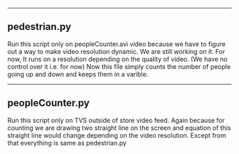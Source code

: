 ---------------
pedestrian.py
---------------

Run this script only on peopleCounter.avi video because we have to figure out a way to make video resolution dynamic. We are still working 
on it. For now, It runs on a resolution depending on the quality of video. (We have no control over it i.e. for now) Now this file simply 
counts the number of people going up and down and keeps them in a varible.


-----------------
peopleCounter.py
-----------------

Run this script only on TVS outside of store video feed. Again because for counting we are drawing two straight line on the screen and 
equation of this straight line would change depending on the video resolution. Except from that everything is same as pedestrian.py
